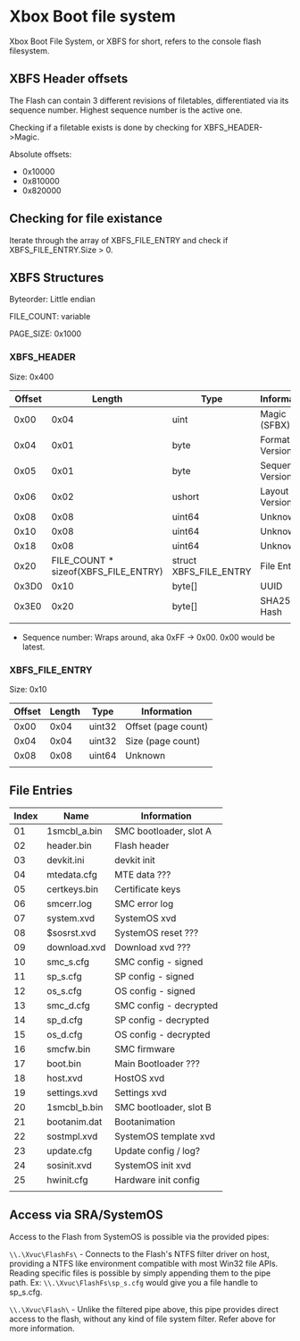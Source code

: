 <!-- TITLE: Xbox Boot File System -->
<!-- SUBTITLE: Xbox boot file system (XBFS) on eMMC -->

# Xbox Boot file system
Xbox Boot File System, or XBFS for short, refers to the console flash
filesystem.

## XBFS Header offsets

The Flash can contain 3 different revisions of filetables,
differentiated via its sequence number. Highest sequence number is the
active one.

Checking if a filetable exists is done by checking for
XBFS_HEADER-\>Magic.

Absolute offsets:

- 0x10000
- 0x810000
- 0x820000

## Checking for file existance

Iterate through the array of XBFS_FILE_ENTRY and check if
XBFS_FILE_ENTRY.Size \> 0.

## XBFS Structures

Byteorder: Little endian

FILE_COUNT: variable

PAGE_SIZE: 0x1000

### XBFS_HEADER

Size: 0x400

| Offset | Length                                   | Type                     | Information        |
| ------ | ---------------------------------------- | ------------------------ | ------------------ |
| 0x00   | 0x04                                     | uint                     | Magic (SFBX)       |
| 0x04   | 0x01                                     | byte                     | Format Version     |
| 0x05   | 0x01                                     | byte                     | Sequence Version\* |
| 0x06   | 0x02                                     | ushort                   | Layout Version     |
| 0x08   | 0x08                                     | uint64                   | Unknown            |
| 0x10   | 0x08                                     | uint64                   | Unknown            |
| 0x18   | 0x08                                     | uint64                   | Unknown            |
| 0x20   | FILE_COUNT \* sizeof(XBFS_FILE_ENTRY) | struct XBFS_FILE_ENTRY | File Entries       |
| 0x3D0  | 0x10                                     | byte\[\]                 | UUID               |
| 0x3E0  | 0x20                                     | byte\[\]                 | SHA256 Hash        |
|        |                                          |                          |                    |

  - Sequence number: Wraps around, aka 0xFF -\> 0x00. 0x00 would be
    latest.

### XBFS_FILE_ENTRY

Size: 0x10

| Offset | Length | Type   | Information         |
| ------ | ------ | ------ | ------------------- |
| 0x00   | 0x04   | uint32 | Offset (page count) |
| 0x04   | 0x04   | uint32 | Size (page count)   |
| 0x08   | 0x08   | uint64 | Unknown             |
|        |        |        |                     |

## File Entries

| Index | Name          | Information            |
| ----- | ------------- | ---------------------- |
| 01    | 1smcbl_a.bin | SMC bootloader, slot A |
| 02    | header.bin    | Flash header           |
| 03    | devkit.ini    | devkit init            |
| 04    | mtedata.cfg   | MTE data ???           |
| 05    | certkeys.bin  | Certificate keys       |
| 06    | smcerr.log    | SMC error log          |
| 07    | system.xvd    | SystemOS xvd           |
| 08    | $sosrst.xvd   | SystemOS reset ???     |
| 09    | download.xvd  | Download xvd ???       |
| 10    | smc_s.cfg    | SMC config - signed    |
| 11    | sp_s.cfg     | SP config - signed     |
| 12    | os_s.cfg     | OS config - signed     |
| 13    | smc_d.cfg    | SMC config - decrypted |
| 14    | sp_d.cfg     | SP config - decrypted  |
| 15    | os_d.cfg     | OS config - decrypted  |
| 16    | smcfw.bin     | SMC firmware           |
| 17    | boot.bin      | Main Bootloader ???    |
| 18    | host.xvd      | HostOS xvd             |
| 19    | settings.xvd  | Settings xvd           |
| 20    | 1smcbl_b.bin | SMC bootloader, slot B |
| 21    | bootanim.dat  | Bootanimation          |
| 22    | sostmpl.xvd   | SystemOS template xvd  |
| 23    | update.cfg    | Update config / log?   |
| 24    | sosinit.xvd   | SystemOS init xvd      |
| 25    | hwinit.cfg    | Hardware init config   |
|       |               |                        |

## Access via SRA/SystemOS

Access to the Flash from SystemOS is possible via the provided pipes:

`\\.\Xvuc\FlashFs\` - Connects to the Flash's NTFS filter driver on host, providing a NTFS like environment compatible with most Win32 file APIs. Reading specific files is possible by simply appending them to the pipe path. Ex: `\\.\Xvuc\FlashFs\sp_s.cfg` would give you a file handle to sp_s.cfg. 

`\\.\Xvuc\Flash\` - Unlike the filtered pipe above, this pipe provides direct access to the flash, without any kind of file system filter. Refer above for more information. 